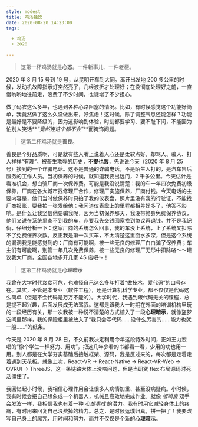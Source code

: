 ```yaml
---
style: modest
title: 鸡汤独饮
date: 2020-08-20 14:23:00
tags:

  + 鸡汤
  + 2020

---
```


> 这第一杯鸡汤就是**心态**。一件新事儿、一件老梗。

2020 年 8 月 15 号到 19 号，从昆明开车到大同。离开出发地 200 多公里的时候，发动机故障指示灯突然亮了，几经波折才处理好；在没彻底处理好之前，一直慢哟哟地往前走，浪费了不少时间，也徒增了不少担心。

做了码农这么多年，也遇到各种心路阻塞的情况。比如，有时候感觉这个功能好简单，我竟然做了这么久没做出来，好焦虑！这时候，除了调整气息还能怎样？功能是最好是不要降级的，因为这影响到体验，时刻都要学习、要不耻下问，不能因为怕别人笑话**_“竟然连这个都不会”_**而掩饰问题。

> 这第二杯鸡汤就是**善良**。

善良是个好品质啊，可是就有些人嘴上说着人心还是柔软点好，却骂人、骗人、打人样样“有理”。被畜生欺辱的历史，**不提也罢**，先说说今天（2020 年 8 月 25 号）接到的一个诈骗电话。这不是普通的诈骗电话，不是陌生人打的，是汽车售后服务的工作人员。当初保养的时候，就知道我要出远门，2 千多公里。今天估计是看准机会，想白骗厂商一次保养费。可能是我没说清楚：我的车一年四次免费初级保养，厂商在各大城市找修理厂合作，修理厂实施保养，厂商付钱。今天电话的主要内容是，他们当时做保养时只拍了我的仪表盘，照片里没有我的行驶证，不能找厂商报账，要我拍一张发给他；我问道仪表盘上的里程都相差好多了，他答不影响。是什么让我坚信他要骗我呢，因为当初保养那天，我没带终身免费保养协议，他们又说在系统里查不到我的车，非要我先交钱回家找到协议再退钱。并不是我记仇，仔细分析一下：这家厂商的系统怎么回事，我的车没上系统，上了系统又扣除不了免费保养次数。反正我是第一次买车，不太清楚这里面水多深，但是这个系统的漏洞我是能感觉到的：厂商有可能啊，被一些无良的修理厂白白骗了保养费；车主们有可能啊，别管一年几次免费保养，被一些无良的修理厂无形中扣除咯～～建议我大厂商，全国各地多开几家 4S 店吧～！

> 这第三杯鸡汤就是**心理暗示**

我曾在大学时代岌岌可危，也难怪自己这么多年打着“做技术，爱代码”的口号存在。其实，不管是本专业（软件工程），还是计算机科学专业，都不仅仅是代码这么简单（但是不会代码是万万不能的）。大学时代，我遇到跟代码无关的课程，总是提不起兴趣，后面发展成无法驾驭。这都是跟我大一时期在外面的培训机构里玩的一段经历有关，那一次我被一种说不清楚的方式植入了一段**心理暗示**，就像盗梦空间里那样，我的保险柜里被放入了“我只会写代码……没什么厉害的……能力也就一般……”的纸条。

今天是 2020 年 8 月 28 日，不久前我决定利用今年这段特殊时间，正如王力宏唱的“像个学生一样努力、用功”，把这几年少看的书都看一看，少用的功也用一用。别人都是在大学夯实基础后接触框架、源码，我是反过来的，每次都是走着走着遇到天花板。就像上次，React-VR -> React-Native -> React-VR-Web -> OVRUI -> ThreeJS，这一条链路大体上没啥问题，但是当研究 flex 布局源码时死活僵住了。

我回忆起小时候，我相信心理作用会让很多人病情加重、甚至没病疑病。小时候，我有时候会把自己想象成一个机器人，机械且高效地完成作业。就像 _坂崎良_ 双手会发波一样，我相信我也有着一种 _心想事成_ 的潜力。我有时用它减轻身体上的疼痛，有时用来回复自己浪费掉的精力。总之，是时候返璞归真，拼一把了！我要改写自己身上的魔咒，用时间和努力，而并不仅仅是个新的**心理暗示**。
